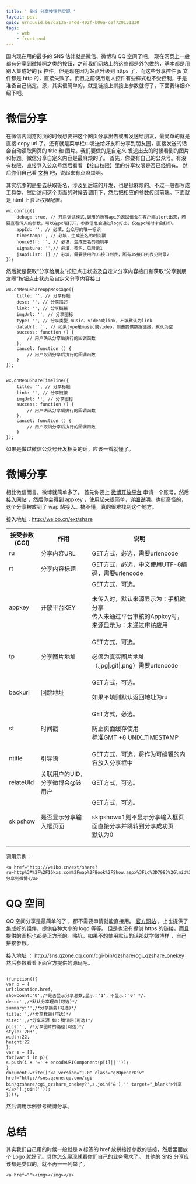 ```yaml
---
title: ' SNS 分享按钮的实现 '
layout: post
guid: urn:uuid:b87da13a-a4dd-402f-b06a-cef720151230
tags:
    - web
    - front-end
---
```



国内现在用的最多的 SNS 估计就是微信、微博和 QQ 空间了吧。
现在网页上一般都有分享到微博啊之类的按钮，之前我们网站上的这些都是外包做的，基本都是用别人集成好的 js 控件，但是现在因为站点升级到 https 了，而这些分享控件 js 文件都是 http 的，直接失效了。而且之前使用别人控件有些样式也不受控制，于是准备自己搞定。恩，其实很简单的，就是链接上拼接上参数就行了，下面我详细介绍下吧。

# 微信分享 #

在微信内浏览网页的时候想要把这个网页分享出去或者发送给朋友，最简单的就是直接 copy url 了。还有就是菜单栏中发送给好友和分享到朋友圈，直接发送的话会自动读取网页的 title 和 图片。我们要做的是自定义 发送出去的时候看到的图片和标题。微信分享自定义内容是最麻烦的了。
首先，你要有自己的公众号。有没有权限，直接登入公众号然后看看 【接口权限】里的分享权限是否已经拥有。
然后你们自己看 [文档](http://mp.weixin.qq.com/wiki/7/aaa137b55fb2e0456bf8dd9148dd613f.html) 吧，说起来有点麻烦啊。

其实坑爹的是要去获取签名，涉及到后端的开发，也是挺麻烦的。不过一般都写成工具类，然后访问这个页面的时候去调用下，然后把相应的参数传回前端。下面就是 html 上验证权限配置。

```
wx.config({
    debug: true, // 开启调试模式,调用的所有api的返回值会在客户端alert出来，若要查看传入的参数，可以在pc端打开，参数信息会通过log打出，仅在pc端时才会打印。
    appId: '', // 必填，公众号的唯一标识
    timestamp: , // 必填，生成签名的时间戳
    nonceStr: '', // 必填，生成签名的随机串
    signature: '',// 必填，签名，见附录1
    jsApiList: [] // 必填，需要使用的JS接口列表，所有JS接口列表见附录2
});
```


然后就是获取“分享给朋友”按钮点击状态及自定义分享内容接口和获取“分享到朋友圈”按钮点击状态及自定义分享内容接口


```
wx.onMenuShareAppMessage({
    title: '', // 分享标题
    desc: '', // 分享描述
    link: '', // 分享链接
    imgUrl: '', // 分享图标
    type: '', // 分享类型,music、video或link，不填默认为link
    dataUrl: '', // 如果type是music或video，则要提供数据链接，默认为空
    success: function () { 
        // 用户确认分享后执行的回调函数
    },
    cancel: function () { 
        // 用户取消分享后执行的回调函数
    }
});


wx.onMenuShareTimeline({
    title: '', // 分享标题
    link: '', // 分享链接
    imgUrl: '', // 分享图标
    success: function () { 
        // 用户确认分享后执行的回调函数
    },
    cancel: function () { 
        // 用户取消分享后执行的回调函数
    }
});
```

如果是做过微信公众号开发相关的话，应该一看就懂了。


# 微博分享 #

相比微信而言，微博就简单多了。
首先你要上 [微博开放平台](http://open.weibo.com/) 申请一个账号，然后 [接入网站](http://open.weibo.com/connect) ，然后你会得到 appkey ，使用起来很简单，[详细说明](http://open.weibo.com/wiki/WAP%E7%AB%99%E6%8E%A5%E5%85%A5)。也挺奇怪的，这个分享被放到了 wap 站接入。搞不懂，真的很难找到这个地方。

接入地址：http://weibo.cn/ext/share

<table class="wiki_table" border="0" cellspacing="0" cellpadding="0" style="width:100%">

<tbody>

<tr>

<th class="wiki_table_thfirst" style="width:50px">接受参数(CGI)</th>

<th>作用</th>

<th>说明</th>

</tr>

<tr>

<td class="wiki_table_tdfirst">ru</td>

<td>分享内容URL</td>

<td>GET方式，必选，需要urlencode</td>

</tr>

<tr>

<td class="wiki_table_tdfirst">rt</td>

<td>分享内容标题</td>

<td>GET方式，必选，中文使用UTF-8编码，需要urlencode</td>

</tr>

<tr>

<td class="wiki_table_tdfirst">appkey</td>

<td>开放平台KEY</td>

<td>GET方式，可选。

<dl>

<dt>未传入时，默认来源显示为：手机微分享</dt>

<dt>传入未通过平台审核的Appkey时，来源显示为：未通过审核应用</dt>

</dl>

</td>

</tr>

<tr>

<td class="wiki_table_tdfirst">tp</td>

<td>分享图片地址</td>

<td>GET方式，可选。

<dl>

<dt>必须为真实图片地址（.jpg|.gif|.png）需要urlencode</dt>

</dl>

</td>

</tr>

<tr>

<td class="wiki_table_tdfirst">backurl</td>

<td>回跳地址</td>

<td>GET方式，可选。

<dl>

<dt>如果不填则默认返回地址为ru</dt>

</dl>

</td>

</tr>

<tr>

<td class="wiki_table_tdfirst">st</td>

<td>时间戳</td>

<td>GET方式，必选。

<dl>

<dt>防止页面缓存使用</dt>

<dt>标准GMT +8 UNIX_TIMESTAMP</dt>

</dl>

</td>

</tr>

<tr>

<td class="wiki_table_tdfirst">ntitle</td>

<td>引导语</td>

<td>GET方式，可选，将作为可编辑的内容放入分享框中</td>

</tr>

<tr>

<td class="wiki_table_tdfirst">relateUid</td>

<td>关联用户的UID，分享微博会@该用户</td>

<td>GET方式，可选。</td>

</tr>

<tr>

<td class="wiki_table_tdfirst">skipshow</td>

<td>是否显示分享输入框页面</td>

<td>GET方式，可选。

<dl>

<dt>skipshow=1则不显示分享输入框页面直接分享并跳转到分享成功页</dt>

<dt>默认为0</dt>

</dl>

</td>

</tr>

</tbody>

</table>

调用示例：

    <a href="http://weibo.cn/ext/share?ru=http%3A%2F%2F16kxs.com%2Fwap%2FBook%2FShow.aspx%3Fid%3D7983%26lmid%3D0%26uid%3D0%26ups%3D0&rt=%E9%83%BD%E5%B8%82%E7%89%A7%E9%AC%BC%E4%BA%BA&st=1301645308&appkey=3989260088">分享到微博</a>

  
  
# QQ 空间 #

QQ 空间分享是最简单的了 ，都不需要申请就能直接用。
[官方网站](http://connect.qq.com/intro/share/) ，上也提供了集成好的组件，提供各种大小的 logo 等等。
但是也没有提供 https 的链接，而且提供的图标也都是正方形的。略坑，如果不想使用默认的话那就学微博样 ，自己拼接参数。


接入地址 ： http://sns.qzone.qq.com/cgi-bin/qzshare/cgi_qzshare_onekey
然后参数看看下面官方提供的源码吧。

```

(function(){
var p = {
url:location.href,
showcount:'0',/*是否显示分享总数,显示：'1'，不显示：'0' */.
desc:'',/*默认分享理由(可选)*/
summary:'',/*分享摘要(可选)*/
title:'',/*分享标题(可选)*/
site:'',/*分享来源 如：腾讯网(可选)*/
pics:'', /*分享图片的路径(可选)*/
style:'203',
width:22,
height:22
};
var s = [];
for(var i in p){
s.push(i + '=' + encodeURIComponent(p[i]||''));
}
document.write(['<a version="1.0" class="qzOpenerDiv" href="http://sns.qzone.qq.com/cgi-bin/qzshare/cgi_qzshare_onekey?',s.join('&'),'" target="_blank">分享</a>'].join(''));
})();

```

然后调用示例参考微博分享。


# 总结 #
其实我们自己用的时候一般就是 a 标签的 href 放拼接好参数的链接，然后里面放个 Logo 就好了。具体怎么展现就看你们自己的业务需求了。 其他的 SNS 分享应该都是类似的，就不再一一列举了。

```
<a href=""><img></img></a>
```

